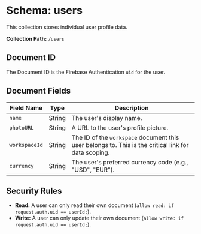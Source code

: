 # Schema: users

This collection stores individual user profile data.

**Collection Path:** `/users`

## Document ID

The Document ID is the Firebase Authentication `uid` for the user.

## Document Fields

| Field Name    | Type   | Description                                                                    |
|---------------|--------|--------------------------------------------------------------------------------|
| `name`        | String | The user's display name.                                                       |
| `photoURL`    | String | A URL to the user's profile picture.                                           |
| `workspaceId` | String | The ID of the `workspace` document this user belongs to. This is the critical link for data scoping. |
| `currency`    | String | The user's preferred currency code (e.g., "USD", "EUR").                         |

## Security Rules

- **Read:** A user can only read their own document (`allow read: if request.auth.uid == userId;`).
- **Write:** A user can only update their own document (`allow write: if request.auth.uid == userId;`).

